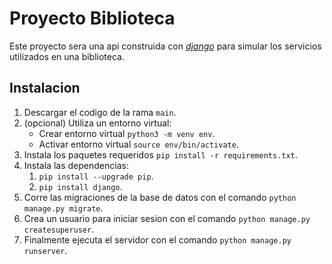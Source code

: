 # Proyecto Biblioteca

Este proyecto sera una api construida con _[django][A1]_ para simular
los servicios utilizados en una biblioteca.

## Instalacion

1. Descargar el codigo de la rama `main`.
2. (opcional) Utiliza un entorno virtual:
   - Crear entorno virtual `python3 -m venv env`.
   - Activar entorno virtual `source env/bin/activate`.
3. Instala los paquetes requeridos `pip install -r requirements.txt`.
4. Instala las dependencias:
   1. `pip install --upgrade pip`.
   2. `pip install django`.
5. Corre las migraciones de la base de datos con el comando `python manage.py migrate`.
6. Crea un usuario para iniciar sesion con el comando `python manage.py createsuperuser`.
5. Finalmente ejecuta el servidor con el comando `python manage.py runserver`.

[A1]: <https://www.djangoproject.com/>
